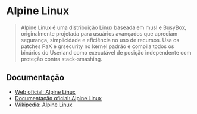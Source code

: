 # Alpine Linux

> Alpine Linux é uma distribuição Linux baseada em musl e BusyBox, originalmente projetada para usuários avançados que apreciam segurança, simplicidade e eficiência no uso de recursos. Usa os patches PaX e grsecurity no kernel padrão e compila todos os binários do Userland como executável de posição independente com proteção contra stack-smashing.

## Documentação

* [Web oficial: Alpine Linux](https://alpinelinux.org/)
* [Documentação oficial: Alpine Linux](https://docs.alpinelinux.org/)
* [Wikipedia: Alpine Linux](https://pt.wikipedia.org/wiki/Alpine_Linux)